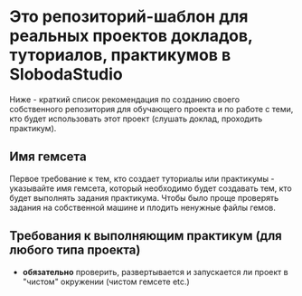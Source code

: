 Это репозиторий-шаблон для реальных проектов докладов, туториалов, практикумов в SlobodaStudio
=================================================================================================================

Ниже - краткий список рекомендация по созданию своего собственного репозитория для обучающего проекта и по работе с теми, кто будет использовать этот проект (слушать доклад, проходить практикум).

Имя гемсета
-----------

Первое требование к тем, кто создает туториалы или практикумы - указывайте имя гемсета, который необходимо будет создавать тем, кто будет выполнять задания практикума. Чтобы было проще проверять задания на собственной машине и плодить ненужные файлы гемов.

Требования к выполняющим практикум (для любого типа проекта)
------------------------------------------------------------

* **обязательно** проверить, развертывается и запускается ли проект в "чистом" окружении (чистом гемсете etc.)

